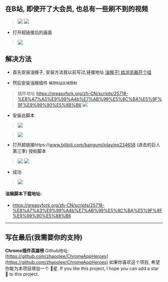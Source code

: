 ## 在B站, 即使开了大会员, 也总有一些刷不到的视频
> ![](https://upload-images.jianshu.io/upload_images/3203841-baebff1c8de070c3.png?imageMogr2/auto-orient/strip%7CimageView2/2/w/1240)
> ![](https://upload-images.jianshu.io/upload_images/3203841-477422d7d93c6fb2.png?imageMogr2/auto-orient/strip%7CimageView2/2/w/1240)
- 打开超链接后的画面
> ![](https://upload-images.jianshu.io/upload_images/3203841-a2fef2e7ad2c55c4.png?imageMogr2/auto-orient/strip%7CimageView2/2/w/1240)

## 解决方法

- 首先安装油猴子, 安装方法我以前写过,链接地址 [油猴子! 给浏览器开个挂](https://www.jianshu.com/p/8d62228c6961)

- 然后安装油猴插件 `解除B站区域限制`
> 插件地址 https://greasyfork.org/zh-CN/scripts/25718-%E8%A7%A3%E9%99%A4b%E7%AB%99%E5%8C%BA%E5%9F%9F%E9%99%90%E5%88%B6
> ![](https://upload-images.jianshu.io/upload_images/3203841-38b93bc72764ad33.png?imageMogr2/auto-orient/strip%7CimageView2/2/w/1240)

- 安装此脚本
> ![](https://upload-images.jianshu.io/upload_images/3203841-36dc34152239d54a.png?imageMogr2/auto-orient/strip%7CimageView2/2/w/1240)

> ![](https://upload-images.jianshu.io/upload_images/3203841-76de9d05e04145c3.png?imageMogr2/auto-orient/strip%7CimageView2/2/w/1240)

- 打开超链接https://www.bilibili.com/bangumi/play/ep234658 (进击的巨人第三季) 授权脚本
> ![](https://upload-images.jianshu.io/upload_images/3203841-ef4a258ee3f30c8e.png?imageMogr2/auto-orient/strip%7CimageView2/2/w/1240)
> ![](https://upload-images.jianshu.io/upload_images/3203841-161d64261bb942bc.png?imageMogr2/auto-orient/strip%7CimageView2/2/w/1240)
- 成功
> ![](https://upload-images.jianshu.io/upload_images/3203841-a0b32fda54ad0f4c.png?imageMogr2/auto-orient/strip%7CimageView2/2/w/1240)

#### 油猴脚本下载地址:

- https://greasyfork.org/zh-CN/scripts/25718-%E8%A7%A3%E9%99%A4b%E7%AB%99%E5%8C%BA%E5%9F%9F%E9%99%90%E5%88%B6




---

## 写在最后(我需要你的支持)
**Chrome插件英雄榜** Github地址: [https://github.com/zhaoolee/ChromeAppHeroes](https://github.com/zhaoolee/ChromeAppHeroes)
如果你喜欢这个项目, 希望你能为本项目填加一个 🌟星.
If you like this project, I hope you can add a star 🌟 to this project.